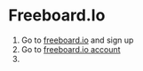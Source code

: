 Freeboard.Io
==


1. Go to [freeboard.io](https://freeboard.io/) and sign up
2. Go to [freeboard.io account](https://freeboard.io/account/)
3. 


